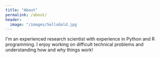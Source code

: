 ```yaml
---
title: "About"
permalink: /about/
header:
  image: "/images/SellaGold.jpg
---
```


I'm an experienced research scientist with experience in Python and R programming.  I enjoy working on difficult technical problems and understanding how and why things work!
